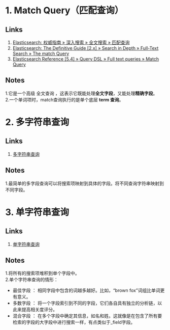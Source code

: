 
# 1. Match Query（匹配查询） #
## Links ##
1. [Elasticsearch: 权威指南 » 深入搜索 » 全文搜索 » 匹配查询](http://106.186.120.253/preview/match-query.html)
2. [Elasticsearch: The Definitive Guide [2.x] » Search in Depth » Full-Text Search » The match Query](https://www.elastic.co/guide/en/elasticsearch/guide/2.x/match-query.html)
3. [Elasticsearch Reference [5.4] » Query DSL » Full text queries » Match Query](https://www.elastic.co/guide/en/elasticsearch/reference/5.4/query-dsl-match-query.html)
## Notes ##
1.它是一个高级 全文查询 ，这表示它既能处理**全文字段**，又能处理**精确字段**。  
2.一个单词项时，match查询执行的是单个底层 **term 查询**。

# 2. 多字符串查询 #
## Links ##
1. [多字符串查询](http://106.186.120.253/preview/multi-query-strings.html)
## Notes ##
1.最简单的多字段查询可以将搜索项映射到具体的字段。将不同查询字符串映射到不同字段。

# 3. 单字符串查询 #
## Links ##
1. [单字符串查询](http://106.186.120.253/preview/_single_query_string.html)
## Notes ##
1.将所有的搜索项堆积到单个字段中。  
2.单个字符串查询的情形：  
- 最佳字段 ： 相同字段中包含的词越多越好。比如，“brown fox”词组比单词更有意义。
- 多数字段 ： 将一个字段索引到不同的字段，它们各自具有独立的分析链，以此来提高相关度评分。
- 混合字段 ： 在多个字段中确定其信息，如名和姓。这就像是在包含了所有要检索的字段的大字段中进行搜索一样，有点类似于_field字段。



